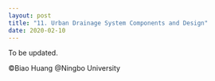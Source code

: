 ```yaml
---
layout: post
title: "11. Urban Drainage System Components and Design"
date: 2020-02-10
---
```


To be updated.

©Biao Huang @Ningbo University

